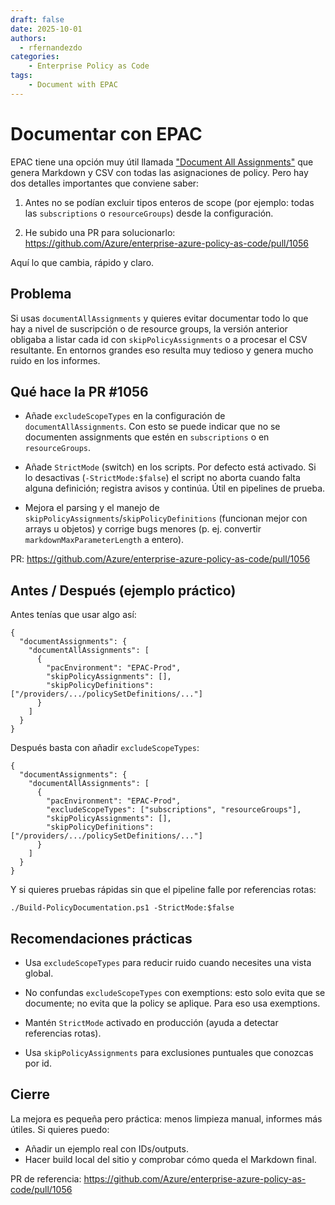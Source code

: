 ```yaml
---
draft: false
date: 2025-10-01
authors:
  - rfernandezdo
categories:
    - Enterprise Policy as Code
tags:
    - Document with EPAC
---
```


# Documentar con EPAC

EPAC tiene una opción muy útil llamada ["Document All Assignments"](https://azure.github.io/enterprise-azure-policy-as-code/operational-scripts-documenting-policy/#document-all-assignments) que genera Markdown y CSV con todas las asignaciones de policy. Pero hay dos detalles importantes que conviene saber:

1) Antes no se podían excluir tipos enteros de scope (por ejemplo: todas las
   `subscriptions` o `resourceGroups`) desde la configuración.

2) He subido una PR para solucionarlo: https://github.com/Azure/enterprise-azure-policy-as-code/pull/1056

Aquí lo que cambia, rápido y claro.

## Problema

Si usas `documentAllAssignments` y quieres evitar documentar todo lo que hay a
nivel de suscripción o de resource groups, la versión anterior obligaba a
listar cada id con `skipPolicyAssignments` o a procesar el CSV resultante.
En entornos grandes eso resulta muy tedioso y genera mucho ruido en los
informes.

## Qué hace la PR #1056

- Añade `excludeScopeTypes` en la configuración de `documentAllAssignments`.
  Con esto se puede indicar que no se documenten assignments que estén en
  `subscriptions` o en `resourceGroups`.

- Añade `StrictMode` (switch) en los scripts. Por defecto está activado. Si lo
  desactivas (`-StrictMode:$false`) el script no aborta cuando falta alguna
  definición; registra avisos y continúa. Útil en pipelines de prueba.

- Mejora el parsing y el manejo de `skipPolicyAssignments`/`skipPolicyDefinitions`
  (funcionan mejor con arrays u objetos) y corrige bugs menores (p. ej.
  convertir `markdownMaxParameterLength` a entero).

PR: https://github.com/Azure/enterprise-azure-policy-as-code/pull/1056

## Antes / Después (ejemplo práctico)

Antes tenías que usar algo así:

```jsonc
{
  "documentAssignments": {
    "documentAllAssignments": [
      {
        "pacEnvironment": "EPAC-Prod",
        "skipPolicyAssignments": [],
        "skipPolicyDefinitions": ["/providers/.../policySetDefinitions/..."]
      }
    ]
  }
}
```

Después basta con añadir `excludeScopeTypes`:

```jsonc
{
  "documentAssignments": {
    "documentAllAssignments": [
      {
        "pacEnvironment": "EPAC-Prod",
        "excludeScopeTypes": ["subscriptions", "resourceGroups"],
        "skipPolicyAssignments": [],
        "skipPolicyDefinitions": ["/providers/.../policySetDefinitions/..."]
      }
    ]
  }
}
```

Y si quieres pruebas rápidas sin que el pipeline falle por referencias
rotas:

```pwsh
./Build-PolicyDocumentation.ps1 -StrictMode:$false
```

## Recomendaciones prácticas

- Usa `excludeScopeTypes` para reducir ruido cuando necesites una vista global.
- No confundas `excludeScopeTypes` con exemptions: esto solo evita que se
  documente; no evita que la policy se aplique. Para eso usa exemptions.

- Mantén `StrictMode` activado en producción (ayuda a detectar referencias rotas).
- Usa `skipPolicyAssignments` para exclusiones puntuales que conozcas por id.

## Cierre

La mejora es pequeña pero práctica: menos limpieza manual, informes más
útiles. Si quieres puedo:

- Añadir un ejemplo real con IDs/outputs.
- Hacer build local del sitio y comprobar cómo queda el Markdown final.

PR de referencia: https://github.com/Azure/enterprise-azure-policy-as-code/pull/1056
